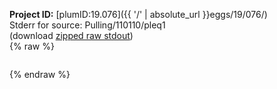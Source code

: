 **Project ID:** [plumID:19.076]({{ '/' | absolute_url }}eggs/19/076/)  
Stderr for source:  Pulling/110110/pleq1   
(download [zipped raw stdout](pleq1.plumed.stdout.txt.zip))  
{% raw %}
<pre>
</pre>
{% endraw %}

